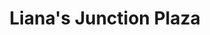 ---
title: "Liana's Junction Plaza"
url: /santo-tomas/lianas-junction-plaza/
shop: Einkaufszentrum
---